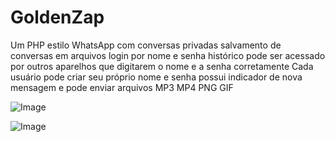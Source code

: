 # GoldenZap
Um PHP estilo WhatsApp com conversas privadas salvamento de conversas em arquivos login por nome e senha histórico pode ser acessado por outros aparelhos que digitarem o nome e a senha corretamente
Cada usuário pode criar seu próprio nome e senha possui indicador de nova mensagem e pode enviar arquivos MP3 MP4 PNG GIF

![Image](https://github.com/user-attachments/assets/27e49236-7aa6-443a-aac6-4426828b8dd7)

![Image](https://github.com/user-attachments/assets/3c88d6d3-7e84-4780-b097-cb68ea92e189)
